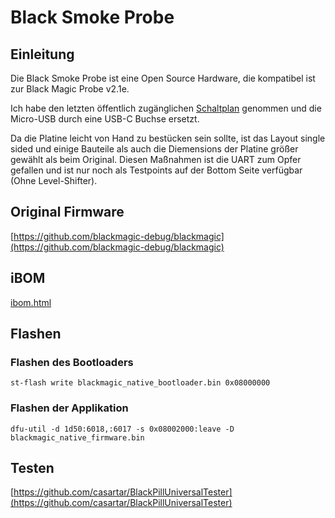 # Black Smoke Probe

## Einleitung
Die Black Smoke Probe ist eine Open Source Hardware, die kompatibel ist zur Black Magic Probe v2.1e.

Ich habe den letzten öffentlich zugänglichen [Schaltplan](https://black-magic.org/_downloads/5a984c502435264dc19bc5e08c8b55cd/bmpm_v2_1e_schematic.pdf) genommen und die Micro-USB durch eine USB-C Buchse ersetzt. 

Da die Platine leicht von Hand zu bestücken sein sollte, ist das Layout single sided und einige Bauteile als auch die Diemensions der Platine größer gewählt als beim Original. Diesen Maßnahmen ist die UART zum Opfer gefallen und ist nur noch als Testpoints auf der Bottom Seite verfügbar (Ohne Level-Shifter). 

## Original Firmware
[https://github.com/blackmagic-debug/blackmagic](https://github.com/blackmagic-debug/blackmagic)

## iBOM
[ibom.html](https://html-preview.github.io/?url=https://github.com/casartar/Black-Smoke-Probe/blob/main/Hardware/bom/ibom.html)

## Flashen

### Flashen des Bootloaders
```
st-flash write blackmagic_native_bootloader.bin 0x08000000
```

### Flashen der Applikation
```
dfu-util -d 1d50:6018,:6017 -s 0x08002000:leave -D blackmagic_native_firmware.bin
```

## Testen

[https://github.com/casartar/BlackPillUniversalTester](https://github.com/casartar/BlackPillUniversalTester)